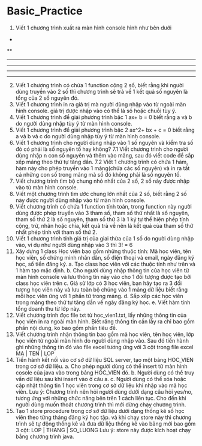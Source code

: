 # Basic_Practice
1. Viết 1 chương trình xuất ra màn hình console hình như bên dưới
*
**
***
****
*****
******

2. Viết 1 chương trình có chứa 1 function cộng 2 số, biết rằng khi người dùng truyền vào 2 số thì chương trình sẽ trả về 1 kết quả số nguyên là tổng của 2 số nguyên đó.
3. Viết 1 chương trình in ra giá trị mà người dùng nhập vào từ ngoài màn hình console. giá trị được nhập vào có thể là số hoặc chuỗi tùy ý.
4. Viết 1 chương trình để giải phương trình bậc 1 ax+ b = 0 biết rằng a và b do người dùng nhập tùy ý từ màn hình console.
5. Viết 1 chương trình để giải phương trình bậc 2 ax^2+ bx + c = 0 biết rằng a và b và c do người dùng nhập tùy ý từ màn hình console.
6. Viết 1 chương trình cho người dùng nhập vào 1 số nguyên và kiểm tra số đó có phải là số nguyên tố hay không?
7.1 Viết chương trình cho người dùng nhập n con số nguyên và thêm vào mảng, sau đó viết code để sắp xếp mảng theo thứ tự tăng dần.
7.2 Viết 1 chương trình có chứa 1 hàm, hàm này cho phép truyền vào 1 mảng(chứa các số nguyên) và in ra tất cả những con số trong mảng mà số đó không phải là số nguyên tố.
8. Viết chương trình tìm bộ chung nhỏ nhất của 2 số, 2 số này được nhập vào từ màn hình console.
9. Viết một chương trình tìm ước chung lớn nhất của 2 số, biết rằng 2 số này được người dùng nhập vào từ màn hình console.
10. Viết chương trình có chứa 1 function tính toán, trong function này người dùng được phép truyền vào 3 tham số, tham số thứ nhất là số nguyên, tham số thứ 2 là số nguyên, tham số thứ 3 là 1 ký tự thể hiện phép tính cộng, trừ, nhân hoặc chia, kết quả trả về nên là kết quả của tham số thứ nhất phép tính với tham số thứ 2.
11. Viết 1 chương trình tính giá trị của giai thừa của 1 số do người dùng nhập vào, ví dụ như người dùng nhập vào 3 thì 3! = 6
12. Xây dựng 1 class Học viên bao gồm những thuộc tính: Mã học viên, tên học viên, số chứng minh nhân dân, số điện thoại và email, ngày đăng ký học, số tiền đăng ký.
a. Tạo class học viên với các thuộc tính như trên và 1 hàm tạo mặc định.
b. Cho người dùng nhập thông tin của học viên từ màn hình console và lưu thông tin này vào cho 1 đối tượng được tạo bởi class học viên trên
c. Giả sử lớp có 3 học viên, bạn hãy tạo ra 3 đối tượng học viên này và lưu toàn bộ chúng vào 1 mảng dữ liệu biết rằng mỗi học viên ứng với 1 phần tử trong mảng.
d. Sắp xếp các học viên trong mảng theo thứ tự tăng dần về ngày đăng ký học.
e. Viết hàm tính tổng doanh thu từ lớp này.
13. Viết chương trình đọc file txt từ hoc_vien1.txt, lấy những thông tin của học viên in ra ngoài màn hình. Biết răng thông tin cần lấy ra chỉ bao gồm phần nội dung, ko bao gồm phần tiêu đề.
14. Viết chương trình nhận thông tin bao gồm mã học viên, tên học viên, lớp học viên từ ngoài màn hình do người dùng nhập vào. Sau đó tiến hành ghi những thông tin đó vào file excel tương ứng với 3 cột trong file excel MA | TEN | LOP
15. Tiến hành kết nối vào cơ sở dữ liệu SQL server, tạo một bảng HOC_VIEN trong cơ sở dữ liệu.
a. Cho phép người dùng có thể insert từ màn hình cosole của java vào trong bảng HOC_VIEN đó.
b. Người dùng có thể truy vấn dữ liệu sau khi insert vào ở câu a.
c. Người dùng có thể xóa hoặc cập nhật thông tin 1 học viên trong cơ sở dữ liệu khi nhập vào mã học viên.
Lưu ý: Chương trình nên hỏi người dùng dưới dạng câu hỏi yes/no, tương ứng với những chức năng bên trên 1 cách liên tục. Cho đến khi người dùng muốn thoát chương trình thì mới dừng chạy chương trình.
16. Tạo 1 store procedure trong cơ sở dữ liệu dưới dạng thống kê số học viên theo từng tháng đăng ký học tập. và khi chạy store này thì chương trình sẽ tự động thống kê và đưa dữ liệu thống kê vào bảng mới bao gồm 3 cột: LOP | THANG | SO_LUONG
Lưu ý: store này được kích hoạt chạy bằng chương trình java.
